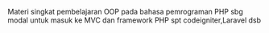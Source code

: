 Materi singkat pembelajaran OOP pada bahasa pemrograman PHP sbg modal untuk masuk ke MVC dan framework PHP spt codeigniter,Laravel  dsb
